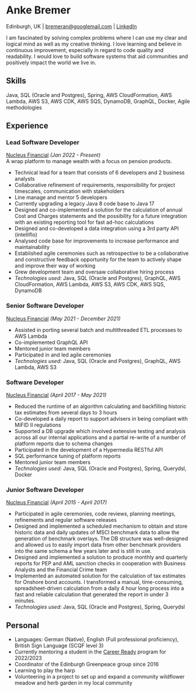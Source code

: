 # Anke Bremer
  
Edinburgh, UK &#124; [bremeran@googlemail.com](mailto:bremeran@googlemail.com) &#124; [LinkedIn](https://www.linkedin.com/in/anke-bremer-29727179/)

I am fascinated by solving complex problems where I can use my clear and logical mind as well as my creative thinking. 
I love learning and believe in continuous improvement, especially in regard to code quality and readability.
I would love to build software systems that aid communities and positively impact the world we live in.

## Skills
Java, SQL (Oracle and Postgres), Spring, AWS CloudFormation, AWS Lambda, AWS S3, AWS CDK, AWS SQS, DynamoDB, GraphQL, Docker, Agile methodologies

## Experience

### Lead Software Developer
[Nucleus Financial](https://www.nucleusfinancial.com/) _(Jan 2022 - Present)_ <br>
A wrap platform to manage wealth with a focus on pension products.

* Technical lead for a team that consists of 6 developers and 2 business analysts
* Collaborative refinement of requirements, responsibility for project timescales, communication with stakeholders
* Line manage and mentor 5 developers
* Currently upgrading a legacy Java 8 code base to Java 17
* Designed and co-implemented a solution for the calculation of annual Cost and Charges statements and the possibility for a future integration with an existing reporting tool for fast ad-hoc calculations
* Designed and co-developed a data integration using a 3rd party API (intelliflo)
* Analysed code base for improvements to increase performance and maintainability
* Established agile ceremonies such as retrospective to be a collaborative and constructive feedback opportunity for the team to actively shape and improve their way of working
* Grew development team and oversaw collaborative hiring process
* _Technologies used:_ Java, SQL (Oracle and Postgres), GraphQL, AWS CloudFormation, AWS Lambda, AWS S3, AWS CDK, AWS SQS, DynamoDB


### Senior Software Developer
[Nucleus Financial](https://www.nucleusfinancial.com/) _(May 2021 - December 2021)_ <br>

* Assisted in porting several batch and multithreaded ETL processes to AWS Lambda
* Co-implemented GraphQL API
* Mentored junior team members
* Participated in and led agile ceremonies
* _Technologies used:_ Java, SQL (Oracle and Postgres), GraphQL, AWS Lambda, AWS S3


### Software Developer
[Nucleus Financial](https://www.nucleusfinancial.com/) _(April 2017 - May 2021)_ <br>

* Reduced the runtime of an algorithm calculating and backfilling historic tax estimates from several days to 3 hours
* Co-developed a daily report to support advisers in being compliant with MiFID II regulations
* Supported a DB upgrade which involved extensive testing and analysis across all our internal applications and a partial re-write of a number of platform reports due to schema changes
* Participated in the development of a Hypermedia RESTful API
* SQL performance tuning of platform reports
* Mentored junior team members
* _Technologies used:_ Java, SQL (Oracle and Postgres), Spring, Querydsl, Docker


### Junior Software Developer
[Nucleus Financial](https://www.nucleusfinancial.com/) _(April 2015 - April 2017)_ <br>

* Participated in agile ceremonies, code reviews, planning meetings, refinements and regular software releases
* Designed and implemented a scheduled mechanism to obtain and store historic data and daily updates of MSCI benchmark data to allow the generation of benchmark overlays. The DB structure was well-designed and allowed us to easily import data from other benchmark providers into the same schema a few years later and is still in use.
* Designed and implemented a solution to produce monthly and quarterly reports for PEP and AML sanction checks in cooperation with Business Analysts and the Financial Crime team
* Implemented an automated solution for the calculation of tax estimates for Onshore bond accounts. I transformed a manual, time-consuming, spreadsheet-driven calculation from a daily 4 hour long process into a fast and reliable calculation that generated the report in under 3 minutes.
* _Technologies used:_ Java, SQL (Oracle and Postgres), Spring, Querydsl


## Personal
* Languages: German (Native), English (Full professional proficiency), British Sign Language (SCQF level 3)
* Currently mentoring a student in the [Career Ready](https://careerready.org.uk/) program for 2022/2023
* Coordinator of the Edinburgh Greenpeace group since 2016
* Learning to play the harp
* Volunteering in a project to set up and expand a community wildflower meadow and herb garden in my local community


<!-- ### Footer
Last updated: July 2023 -->

